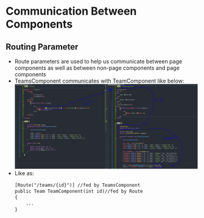 # Communication Between Components

## Routing Parameter
- Route parameters are used to help us communicate between page components as well as between non-page components and page components
- TeamsComponent communicates with TeamComponent like below:
![Route Parameter](Img/RouteParams.PNG)
- Like as:
    ```
    [Route("/teams/{id}")] //fed by TeamsComponent
    public Team TeamComponent(int id)//fed by Route
    {
        ...
    }
    ``` 
